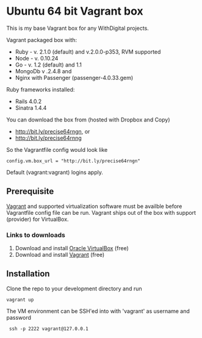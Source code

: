 Ubuntu 64 bit Vagrant box 
=========================

This is my base Vagrant box for any WithDigital projects. 

Vagrant packaged box with:

* Ruby - v. 2.1.0 (default) and v.2.0.0-p353, RVM supported
* Node - v. 0.10.24
* Go - v. 1.2 (default) and 1.1
* MongoDb v .2.4.8 and
* Nginx with Passenger (passenger-4.0.33.gem)

Ruby frameworks installed:
* Rails 4.0.2
* Sinatra 1.4.4

You can download the box from (hosted with Dropbox and Copy)

* http://bit.ly/precise64rngn, or
* http://bit.ly/precise64rnng

So the Vagrantfile config would look like

    config.vm.box_url = "http://bit.ly/precise64rngn"

Default (vagrant:vagrant) logins apply.

## Prerequisite

[Vagrant](http://www.vagrantup.com) and supported virtualization software must be availble before Vagrantfile config file can be run. Vagrant ships out of the box with support (provider) for VirtualBox. 

### Links to downloads

1. Download and install [Oracle VirtualBox](https://www.virtualbox.org/wiki/Downloads) (free)
2. Download and install [Vagrant](http://www.vagrantup.com/downloads.html) (free)

## Installation

Clone the repo to your development directory and run

    vagrant up

The VM environment can be SSH'ed into with 'vagrant' as username and password

     ssh -p 2222 vagrant@127.0.0.1

